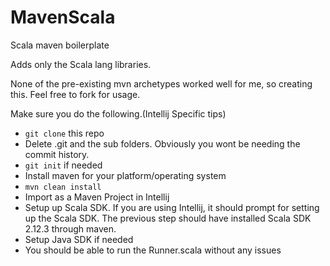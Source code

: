 # MavenScala
Scala maven boilerplate

Adds only the Scala lang libraries.

None of the pre-existing mvn archetypes worked well for me, so creating this. Feel free to fork for usage.

Make sure you do the following.(Intellij Specific tips)

- `git clone` this repo
- Delete .git and the sub folders. Obviously you wont be needing the commit history.
- `git init` if needed
- Install maven for your platform/operating system
- `mvn clean install`
- Import as a Maven Project in Intellij
- Setup up Scala SDK. If you are using Intellij, it should prompt for setting up the Scala SDK. The previous step should have installed Scala SDK 2.12.3 through maven.
- Setup Java SDK if needed
- You should be able to run the Runner.scala without any issues

